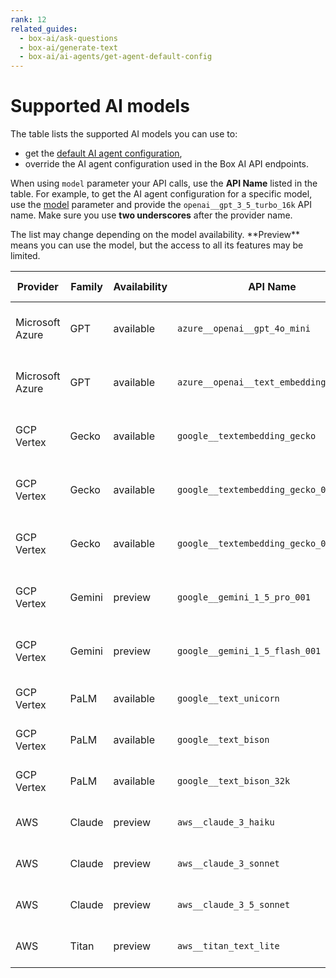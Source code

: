 ```yaml
---
rank: 12
related_guides:
  - box-ai/ask-questions
  - box-ai/generate-text
  - box-ai/ai-agents/get-agent-default-config
---
```


# Supported AI models

The table lists the supported AI models you can use to:

- get the [default AI agent configuration][agent],
- override the AI agent configuration used in the Box AI API endpoints.

When using `model` parameter your API calls, use the **API Name** listed in the table.
For example, to get the AI agent configuration for a specific model, use the [model][ai-model] parameter and provide the `openai__gpt_3_5_turbo_16k` API name.
Make sure you use **two underscores** after the provider name.

<Message type='notice'>
The list may change depending on the model availability.
**Preview** means you can use the model, but the access to all its features
may be limited.
</Message>

| Provider        | Family |Availability| API Name                                | External documentation                                                  | Capability | 
| --------------- | ------ |-----| --------------------------------------- | ----------------------------------------------------------------------- | ---------- |
| Microsoft Azure | GPT    |available| `azure__openai__gpt_4o_mini`      | [Azure OpenAI GPT-4o-mini model documentation][azure-ai-model-gpt40]              | Chat       | 
| Microsoft Azure | GPT    |available| `azure__openai__text_embedding_ada_002` | [Azure OpenAI embeddings models documentation][azure-ai-embeddings]     | Embeddings | 
| GCP Vertex      | Gecko  | available |`google__textembedding_gecko`           | [Google Vertex AI embeddings models documentation][vertex-ai-model]     | Embeddings | 
| GCP Vertex      | Gecko  | available |`google__textembedding_gecko_002`       | [Google Vertex AI embeddings model documentation][vertex-ai-model]      | Embeddings |
| GCP Vertex      | Gecko  | available|`google__textembedding_gecko_003`       | [Google Vertex AI embeddings model documentation][vertex-ai-model]      | Embeddings | 
| GCP Vertex      | Gemini |preview| `google__gemini_1_5_pro_001`            | [Google Vertex AI Gemini models documentation][vertex-ai-gemini-models] | Chat       | 
| GCP Vertex      | Gemini | preview |`google__gemini_1_5_flash_001`          | [Google Vertex AI Gemini models documentation][vertex-ai-gemini-models] | Chat       |
| GCP Vertex      | PaLM   | available |`google__text_unicorn`                  | [Google PaLM 2 for Text model documentation][vertex-text-models]        | Chat       |
| GCP Vertex      | PaLM   | available |`google__text_bison`                    | [Google PaLM 2 for Text model documentation][vertex-text-models]        | Chat       |
| GCP Vertex      | PaLM   |available| `google__text_bison_32k`                | [Google PaLM 2 for Text model documentation][vertex-text-models]        | Chat       |
| AWS          | Claude    |preview | `aws__claude_3_haiku`        | [Amazon Claude model documentation][aws-claude]       | Chat | 
| AWS          | Claude    |preview | `aws__claude_3_sonnet`        | [Amazon Claude model documentation][aws-claude]       | Chat |
| AWS          | Claude    |preview | `aws__claude_3_5_sonnet`        | [Amazon Claude model documentation][aws-claude]       | Chat | 
| AWS          | Titan    |preview | `aws__titan_text_lite`        | [Amazon Titan model documentation][aws-titan]       | Chat | 

[ask]: e://post_ai_ask
[text-gen]: e://post_ai_text_gen
[agent]: e://get_ai_agent_default
[azure-ai-model-gpt40]: https://learn.microsoft.com/en-us/azure/ai-services/openai/concepts/models#gpt-4o-and-gpt-4-turbo
[vertex-ai-model]: https://cloud.google.com/vertex-ai/generative-ai/docs/learn/models#models
[vertex-ai-gemini-models]: https://cloud.google.com/vertex-ai/generative-ai/docs/learn/models#gemini-models
[vertex-text-models]: https://cloud.google.com/vertex-ai/generative-ai/docs/model-reference/text
[openai-gpt-4-models]: https://platform.openai.com/docs/models/gpt-4-and-gpt-4-turbo
[azure-ai-embeddings]: https://learn.microsoft.com/en-us/azure/ai-services/openai/concepts/models#embeddings
[openai-embeddings]: https://platform.openai.com/docs/models/embeddings
[ai-model]: e://get-ai-agent-default#param-model
[aws-claude]: https://aws.amazon.com/bedrock/claude/
[aws-titan]: https://aws.amazon.com/bedrock/titan/
